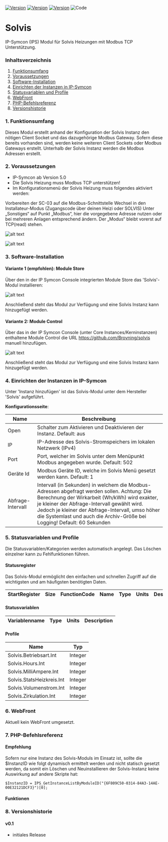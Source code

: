 [![Version](https://img.shields.io/badge/Symcon-PHPModul-red.svg)](https://www.symcon.de/service/dokumentation/entwicklerbereich/sdk-tools/sdk-php/)
[![Version](https://img.shields.io/badge/Symcon%20Version-5.0%20%3C-green.svg)](https://community.symcon.de/t/ip-symcon-5-0-verfuegbar/47528)
[![Version](https://img.shields.io/badge/Symcon%20Version-6.0%20%3E-green.svg)](https://community.symcon.de/t/ip-symcon-6-0-ist-ab-jetzt-verfuegbar/125851)
![Code](https://img.shields.io/badge/Code-PHP-blue.svg)


# Solvis
IP-Symcon (IPS) Modul für Solvis Heizungen mit Modbus TCP Unterstützung.


### Inhaltsverzeichnis

1. [Funktionsumfang](#1-funktionsumfang)
2. [Voraussetzungen](#2-voraussetzungen)
3. [Software-Installation](#3-software-installation)
4. [Einrichten der Instanzen in IP-Symcon](#4-einrichten-der-instanzen-in-ip-symcon)
5. [Statusvariablen und Profile](#5-statusvariablen-und-profile)
6. [WebFront](#6-webfront)
7. [PHP-Befehlsreferenz](#7-php-befehlsreferenz)
8. [Versionshistorie](#8-versionshistorie)

### 1. Funktionsumfang

Dieses Modul erstellt anhand der Konfiguration der Solvis Instanz den nötigen Client Socket und das dazugehörige Modbus Gateway. Sofern diese bereits vorhanden sind, werden keine weiteren Client Sockets oder Modbus Gateways erstellt.
Unterhalb der Solvis Instanz werden die Modbus Adressen erstellt.


### 2. Voraussetzungen

* IP-Symcon ab Version 5.0
* Die Solvis Heizung muss Modbus TCP unterstützen!
* Im Konfigurationsmenü der Solvis Heizung muss folgendes aktiviert werden:

Vorbereiten der SC-03 auf die Modbus-Schnittstelle Wechsel in den Installateur-Modus (Zugangscode über deinen Heizi oder SOLVIS) Unter „Sonstiges“ auf Punkt „Modbus“, hier die vorgegebene Adresse nutzen oder bei mehreren Anlagen entsprechend ändern. Der „Modus“ bleibt vorerst auf TCP(read) stehen.

![alt text](./docs/Solvis_Sonstiges_Modbus.jpg?raw=true "Solvis > Sonstiges > Modbus")

![alt text](./docs/Solvis_Sonstiges_Modbus-read.jpg?raw=true "Solvis > Sonstiges > Modbus read")


### 3. Software-Installation

#### Variante 1 (empfohlen): Module Store

Über den in der IP Symcon Console integrierten Module Store das 'Solvis'-Modul installieren:

![alt text](./docs/symcon_module-store.jpg?raw=true "Symcon > Module Store > 'Solvis'-Modul")

Anschließend steht das Modul zur Verfügung und eine Solvis Instanz kann hinzugefügt werden.


#### Variante 2: Module Control

Über das in der IP Symcon Console (unter Core Instances/Kerninstanzen) enthaltene Module Control die URL https://github.com/Brovning/solvis manuell hinzufügen.

![alt text](./docs/symcon_module-control.jpg?raw=true "Symcon Console > Module Control > URL hinzufuegen")

Anschließend steht das Modul zur Verfügung und eine Solvis Instanz kann hinzugefügt werden.


### 4. Einrichten der Instanzen in IP-Symcon

 Unter 'Instanz hinzufügen' ist das Solvis-Modul unter dem Hersteller 'Solvis' aufgeführt.

__Konfigurationsseite__:

Name     | Beschreibung
-------- | ------------------
Open | Schalter zum Aktivieren und Deaktivieren der Instanz. Default: aus
IP | IP-Adresse des Solvis-Stromspeichers im lokalen Netzwerk (IPv4)
Port | Port, welcher im Solvis unter dem Menüpunkt Modbus angegeben wurde. Default: 502
Geräte Id | Modbus Geräte ID, welche im Solvis Menü gesetzt werden kann. Default: 1
Abfrage-Intervall	| Intervall (in Sekunden) in welchem die Modbus-Adressen abgefragt werden sollen. Achtung: Die Berechnung der Wirkarbeit (Wh/kWh) wird exakter, je kleiner der Abfrage-Intervall gewählt wird. Jedoch je kleiner der Abfrage-Intervall, umso höher die Systemlast und auch die Archiv-Größe bei Logging! Default: 60 Sekunden


### 5. Statusvariablen und Profile

Die Statusvariablen/Kategorien werden automatisch angelegt. Das Löschen einzelner kann zu Fehlfunktionen führen.

#### Statusregister
Das Solvis-Modul ermöglicht den einfachen und schnellen Zugriff auf die wichtigsten und am häufigsten benötigten Daten.

StartRegister | Size | FunctionCode | Name | Type | Units | Description
------------- | ---- | ------------ | ---- | ---- | ----- | -----------



#### Statusvariablen
Variablenname | Type | Units | Description
---- | ---- | ----- | -----------


#### Profile

Name   | Typ
------ | -------
Solvis.Betriebsart.Int | Integer
Solvis.Hours.Int | Integer
Solvis.MilliAmpere.Int | Integer
Solvis.StatsHeizkreis.Int | Integer
Solvis.Volumenstrom.Int | Integer
Solvis.Zirkulation.Int | Integer


### 6. WebFront

Aktuell kein WebFront umgesetzt.


### 7. PHP-Befehlsreferenz

#### Empfehlung
Sofern nur eine Instanz des Solvis-Moduls im Einsatz ist, sollte die $InstanzID wie folgt dynamisch ermittelt werden und nicht statisch gesetzt werden, da somit ein Löschen und Neuinstallieren der Solvis-Instanz keine Auswirkung auf andere Skripte hat:

`$InstanzID = IPS_GetInstanceListByModuleID("{6F809C50-0314-84A3-14AE-00E32121DCF3}")[0];`


#### Funktionen



### 8. Versionshistorie

#### v0.1
- initiales Release
